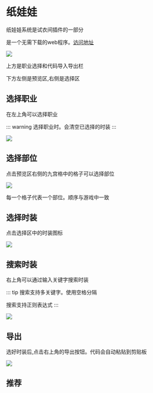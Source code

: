 # 纸娃娃

纸娃娃系统是试衣间插件的一部分

是一个无需下载的web程序。[访问地址](https://avatar.kritsu.net/)

![](../../images/avatar-html.png)

上方是职业选择和代码导入导出栏

下方左侧是预览区,右侧是选择区

## 选择职业

在左上角可以选择职业

::: warning
选择职业时。会清空已选择的时装
:::

![](../../images/avatar-select-profession.png)

## 选择部位

点击预览区右侧的九宫格中的格子可以选择部位

![](../../images/avatar-select-part.png)

每一个格子代表一个部位。顺序与游戏中一致

## 选择时装

点击选择区中的时装图标

![](../../images/avatar-select-sprite.png)


## 搜索时装

右上角可以通过输入关键字搜索时装

::: tip
搜索支持多关键字。使用空格分隔

搜索支持正则表达式
:::

![](../../images/avatar-search.png)

## 导出

选好时装后,点击右上角的导出按钮。代码会自动粘贴到剪贴板

![](../../images/avatar-export.png)


## 推荐

